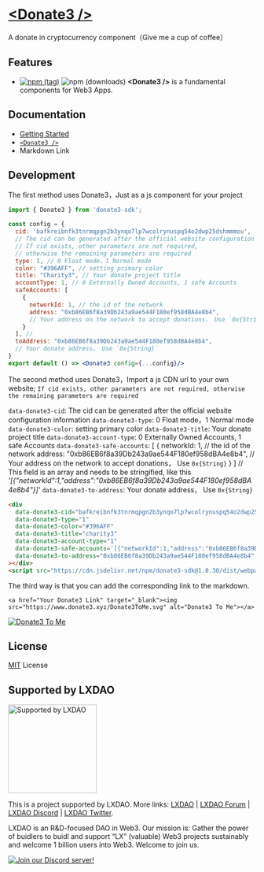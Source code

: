 # [&lt;Donate3 /&gt;](https://donate3.xyz/)

A donate in cryptocurrency component（Give me a cup of coffee）

## Features

- [![npm (tag)](https://img.shields.io/npm/v/donate3-sdk)](https://www.npmjs.com/package/donate3-sdk) ![npm (downloads)](https://img.shields.io/npm/dm/donate3-sdk) <b>\<Donate3 \/\></b> is a fundamental components for Web3 Apps.

## Documentation

- [Getting Started](https://donate3.xyz/)
- [`<Donate3 />`](https://donate3.xyz/components/Donate3)
- Markdown Link

## Development

The first method uses Donate3，Just as a js component for your project

```jsx
import { Donate3 } from 'donate3-sdk';

const config = {
  cid: 'bafkreibnfk3tnrmqpgn2b3ynqo7lp7wcolrynuspq54o2dwp25dshmmmou',
  // The cid can be generated after the official website configuration information
  // If cid exists, other parameters are not required,
  // otherwise the remaining parameters are required
  type: 1, // 0 Float mode，1 Normal mode
  color: "#396AFF", // setting primary color
  title: "Charity3", // Your donate project title
  accountType: 1, // 0 Externally Owned Accounts, 1 safe Accounts
  safeAccounts: [
    {
      networkId: 1, // the id of the network
      address: "0xb86EB6f8a39Db243a9ae544F180ef958dBA4e8b4",
      // Your address on the network to accept donations， Use `0x{String}`
    }
  ], //
  toAddress: "0xb86EB6f8a39Db243a9ae544F180ef958dBA4e8b4",
  // Your donate address， Use `0x{String}`
}
export default () => <Donate3 config={...config}/>
```

The second method uses Donate3，Import a js CDN url to your own website;
`If cid exists, other parameters are not required, otherwise the remaining parameters are required`

`data-donate3-cid`: The cid can be generated after the official website configuration information
`data-donate3-type`: 0 Float mode，1 Normal mode
`data-donate3-color`: setting primary color
`data-donate3-title`: Your donate project title
`data-donate3-account-type`: 0 Externally Owned Accounts, 1 safe Accounts
`data-donate3-safe-accounts`: [
{
networkId: 1, // the id of the network
address: "0xb86EB6f8a39Db243a9ae544F180ef958dBA4e8b4",
// Your address on the network to accept donations， Use `0x{String}`
}
] // This field is an array and needs to be stringified, like this _'[{"networkId":1,"address":"0xb86EB6f8a39Db243a9ae544F180ef958dBA4e8b4"}]'_
`data-donate3-to-address`: Your donate address， Use `0x{String}`

```html
<div
  data-donate3-cid="bafkreibnfk3tnrmqpgn2b3ynqo7lp7wcolrynuspq54o2dwp25dshmmmou"
  data-donate3-type="1"
  data-donate3-color="#396AFF"
  data-donate3-title="charity3"
  data-donate3-account-type="1"
  data-donate3-safe-accounts='[{"networkId":1,"address":"0xb86EB6f8a39Db243a9ae544F180ef958dBA4e8b4"}]'
  data-donate3-to-address="0xb86EB6f8a39Db243a9ae544F180ef958dBA4e8b4"
></div>
<script src="https://cdn.jsdelivr.net/npm/donate3-sdk@1.0.30/dist/webpack/bundle.js"></script>
```

The third way is that you can add the corresponding link to the markdown.

```
<a href="Your Donate3 Link" target="_blank"><img src="https://www.donate3.xyz/Donate3ToMe.svg" alt="Donate3 To Me"></a>
```

<a href="https://www.donate3.xyz/demo" target="_blank"><img src="https://www.donate3.xyz/Donate3ToMe.svg" alt="Donate3 To Me"></a>

## License

[MIT](/LICENSE) License

## Supported by LXDAO

<a target="_blank" href="https://lxdao.io/"><img alt="Supported by LXDAO" src="https://bafkreib7wsfivsbtinvx7yfou2b556ab32pojbjutkxfhh7v3y45qkevui.ipfs.nftstorage.link/" width="180" /></a>

This is a project supported by LXDAO. More links: [LXDAO](https://lxdao.io/) | [LXDAO Forum](https://forum.lxdao.io/) | [LXDAO Discord](https://discord.lxdao.io) | [LXDAO Twitter](https://twitter.com/LXDAO_Official).

LXDAO is an R&D-focused DAO in Web3. Our mission is: Gather the power of buidlers to buidl and support “LX” (valuable) Web3 projects sustainably and welcome 1 billion users into Web3. Welcome to join us.

[![Join our Discord server!](https://invidget.switchblade.xyz/HtcDdPgJ7D)](http://discord.gg/HtcDdPgJ7D)
